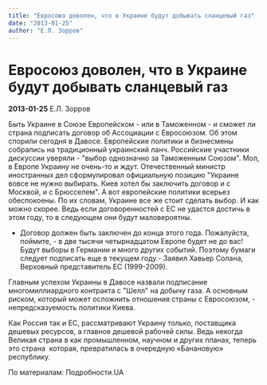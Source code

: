 ```yaml
---
title: "Евросоюз доволен, что в Украине будут добывать сланцевый газ"
date: "2013-01-25"
author: "Е.Л. Зорров"
---
```


# Евросоюз доволен, что в Украине будут добывать сланцевый газ

**2013-01-25** Е.Л. Зорров

Быть Украине в Союзе Европейском - или в Таможенном - и сможет ли страна подписать договор об Ассоциации с Евросоюзом. Об этом спорили сегодня в Давосе. Европейские политики и бизнесмены собрались на традиционный украинский ланч. Российские участники дискуссии уверяли - "выбор однозначно за Таможенным Союзом". Мол, в Европе Украину не очень-то и ждут. Отечественный министр иностранных дел сформулировал официальную позицию "Украине вовсе не нужно выбирать. Киев хотел бы заключить договор и с Москвой, и с Брюсселем". А вот европейские политики всерьез обеспокоены. По их словам, Украине все же стоит сделать выбор. И как можно скорее. Ведь если договоренностей с ЕС не удастся достичь в этом году, то в следующем они будут маловероятны.

- Договор должен быть заключен до конца этого года. Пожалуйста, поймите, - в две тысячи четырнадцатом Европе будет не до вас! Будут выборы в Германии и много других событий. Поэтому бумаги следует подписать еще в текущем году.- Заявил Хавьер Солана, Верховный представитель ЕС (1999-2009).

Главным успехом Украины в Давосе назвали подписание многомиллиардного контракта с "Шелл" на добычу газа. А основным риском, который может осложнить отношения страны с Евросоюзом, - непредсказуемость политики Киева.

Как Россия так и ЕС, рассматривают Украину только, поставщика дешевых ресурсов, а главное дешевой рабочей силы. Ведь некогда Великая страна в как промышленном, научном и других планах, теперь это страна  которая, превратилась в очередную «Банановую» республику.

По материалам: Подробности.UA